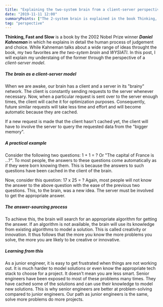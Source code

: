 ```yaml
---
title: "Explaining the two-system brain from a client-server perspective"
date: "2019-11-11 12:00" 
summaryPoints: ["The 2-system brain is explained in the book Thinking, Fast and Slow", "The brain has two modes; the automatic & low-effort lazy", "The automatic mode is responsible for effortless actions", "The low-effort lazy mode is responsible for effortful attention-intensive tasks", "The automatic mode can be likened to the client", "The low-effort mode can be likened to the server"]
tag: "perspective"
---
```


<strong>Thinking, Fast and Slow</strong> is a book by the 2002 Nobel Prize winner <strong> <em>Daniel Kahneman</em> </strong> in which he explains in detail the human process of judgement and choice. While Kahneman talks about a wide range of ideas throught the book, my two favorites are <em>the two-sytem brain </em> and <em>WYSIATI</em>. In this post, I will explain my understaing of the former through the perspective of a <em>client-server model</em>.

##### The brain as a client-server model

When we are awake, our brain has a client and a server in its "brainy" network. The client is constantly sending requests to the server whenever necessary. Now, when a particular request is sent over to the server enough times, the client will cache it for optimization purposes. Consequently, future similar requests will take less time and effort and will become automatic because they are cached.

If a new request is made that the client hasn't cached yet, the client will have to involve the server to query the requested data from the "bigger memory".  

##### A practical example

Consider the following two questions: 1 + 1 = ? Or "The capital of France is ...?". To most people, the answers to these questions come automatically as if they were born knowing them. This is because the answers to such questions have been cached in the client of the brain.

Now, consider this question: 17 x 25 = ? Again, most people will not know the answer to the above question with the ease of the previous two questions. This, to the brain, was a new idea. The server must be involved to get the appropriate answer.

##### The answer-sourcing process

To achieve this, the brain will search for an appropriate algorithm for getting the answer. If an algorithm is not available, the brain will use its knowledge from existing algorithms to model a solution. This is called creativity or innovation. It thus follows that the more you know the more problems you solve, the more you are likely to be creative or innovative. 

##### Learning from this

As a junior engineer, it is easy to get frustrated when things are not working out. It is much harder to model solutions or even know the appropriate tech stack to choose for a project. It doesn't mean you are less smart.  Senior engineers have been exposed to most of these problems many times. They have cached some of the solutions and can use their knowledge to model new solutions. This is why senior engineers are better at problem-solving compared to junior engineers. Our path as junior engineers is the same, solve more problems do more projects.



